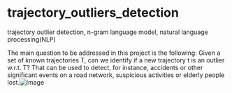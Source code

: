 # trajectory_outliers_detection
trajectory outlier detection, n-gram language model, natural language processing(NLP)

The main question to be addressed in this project is the following: Given a set of known trajectories T, can we identify if a new trajectory t is an outlier w.r.t. T? That can be used to detect, for instance, accidents or other significant events on a road network, suspicious activities or elderly people lost.![image](https://github.com/shinesday/trajectory_outliers_detection/assets/26208419/4a10aa13-808d-4b50-a363-e1b439a5b6a8)


